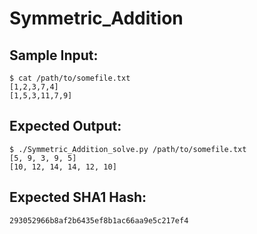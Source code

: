 # Symmetric_Addition

## Sample Input:

```
$ cat /path/to/somefile.txt
[1,2,3,7,4]
[1,5,3,11,7,9]
```
## Expected Output:

```
$ ./Symmetric_Addition_solve.py /path/to/somefile.txt
[5, 9, 3, 9, 5]
[10, 12, 14, 14, 12, 10]
```
## Expected SHA1 Hash:

```
293052966b8af2b6435ef8b1ac66aa9e5c217ef4
```
